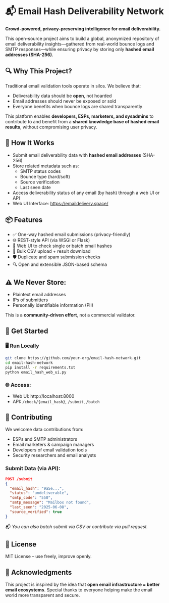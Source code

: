 # 📬 Email Hash Deliverability Network

**Crowd-powered, privacy-preserving intelligence for email deliverability.**

This open-source project aims to build a global, anonymized repository of email deliverability insights—gathered from real-world bounce logs and SMTP responses—while ensuring privacy by storing only **hashed email addresses (SHA-256)**.

## 🔍 Why This Project?

Traditional email validation tools operate in silos. We believe that:
- Deliverability data should be **open**, not hoarded
- Email addresses should never be exposed or sold
- Everyone benefits when bounce logs are shared transparently

This platform enables **developers, ESPs, marketers, and sysadmins** to contribute to and benefit from a **shared knowledge base of hashed email results**, without compromising user privacy.

## 🧱 How It Works

- Submit email deliverability data with **hashed email addresses** (SHA-256)
- Store related metadata such as:
  - SMTP status codes
  - Bounce type (hard/soft)
  - Source verification
  - Last seen date
- Access deliverability status of any email (by hash) through a web UI or API
- Web UI Interface: https://emaildelivery.space/

## 📦 Features

- ✅ One-way hashed email submissions (privacy-friendly)
- 🌐 REST-style API (via WSGI or Flask)
- 📄 Web UI to check single or batch email hashes
- 🔁 Bulk CSV upload + result download
- 🛡️ Duplicate and spam submission checks
- 🔍 Open and extensible JSON-based schema

## ⚠️ We Never Store:
- Plaintext email addresses  
- IPs of submitters  
- Personally identifiable information (PII)

This is a **community-driven effort**, not a commercial validator.

## 🚀 Get Started

### 🖥️ Run Locally
```bash
git clone https://github.com/your-org/email-hash-network.git
cd email-hash-network
pip install -r requirements.txt
python email_hash_web_ui.py
```

### 🌐 Access:
- Web UI: http://localhost:8000
- API: `/check/{email_hash}`, `/submit`, `/batch`

## 🤝 Contributing

We welcome data contributions from:
- ESPs and SMTP administrators
- Email marketers & campaign managers
- Developers of email validation tools
- Security researchers and email analysts

### Submit Data (via API):
```json
POST /submit
{
  "email_hash": "9a5e...",
  "status": "undeliverable",
  "smtp_code": "550",
  "smtp_message": "Mailbox not found",
  "last_seen": "2025-06-08",
  "source_verified": true
}
```

📬 *You can also batch submit via CSV or contribute via pull request.*

## 📜 License

MIT License – use freely, improve openly.

## 🙌 Acknowledgments

This project is inspired by the idea that **open email infrastructure = better email ecosystems**. Special thanks to everyone helping make the email world more transparent and secure.

